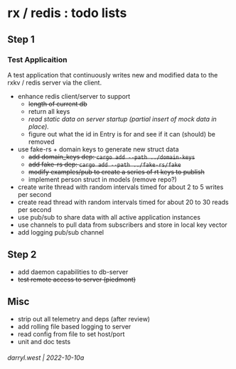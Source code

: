 # rx / redis : todo lists

## Step 1

### Test Applicaition

A test application that continuously writes new and modified data to the rxkv / redis server via the client.

* enhance redis client/server to support
  * ~~length of current db~~
  * return all keys
  * _read static data on server startup (partial insert of mock data in place)._
  * figure out what the id in Entry is for and see if it can (should) be removed
* use fake-rs + domain keys to generate new struct data
    * ~~add domain_keys dep: `cargo add --path ../domain-keys`~~
    * ~~add fake-rs dep: `cargo add --path ../fake-rs/fake`~~
    * ~~modify examples/pub to create a series of rt keys to publish~~
    * implement person struct in models (remove repo?)
* create write thread with random intervals timed for about 2 to 5 writes per second
* create read thread with random intervals timed for about 20 to 30 reads per second
* use pub/sub to share data with all active application instances
* use channels to pull data from subscribers and store in local key vector
* add logging pub/sub channel

## Step 2

* add daemon capabilities to db-server
* ~~test remote access to server (piedmont)~~

## Misc

* strip out all telemetry and deps (after review)
* add rolling file based logging to server
* read config from file to set host/port 
* unit and doc tests

###### darryl.west | 2022-10-10a

